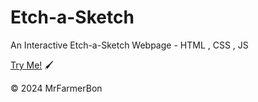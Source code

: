 # Etch-a-Sketch
An Interactive Etch-a-Sketch Webpage - HTML , CSS , JS

[Try Me!](https://mrfarmerbon.github.io/Etch-a-Sketch/) 🖌️

© 2024 MrFarmerBon
